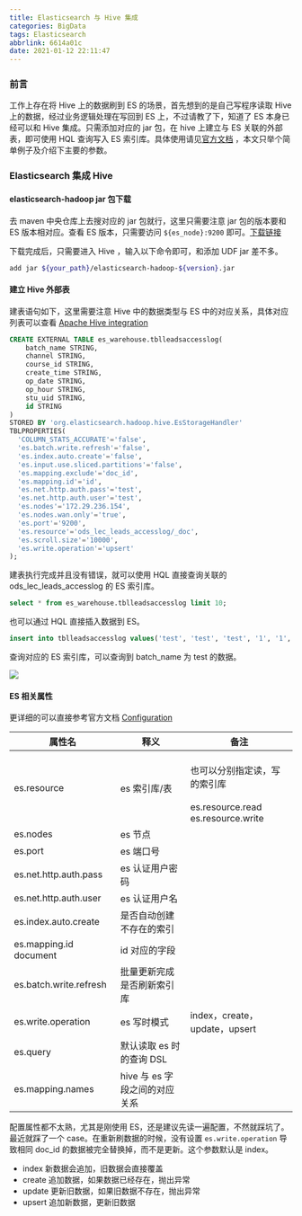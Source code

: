 ```yaml
---
title: Elasticsearch 与 Hive 集成
categories: BigData
tags: Elasticsearch
abbrlink: 6614a01c
date: 2021-01-12 22:11:47
---
```

### 前言
工作上存在将 Hive 上的数据刷到 ES 的场景，首先想到的是自己写程序读取 Hive 上的数据，经过业务逻辑处理在写回到 ES 上，不过请教了下，知道了 ES 本身已经可以和 Hive 集成。只需添加对应的 jar 包，在 hive 上建立与 ES 关联的外部表，即可使用 HQL 查询写入 ES 索引库。具体使用请见[官方文档](https://www.elastic.co/guide/en/elasticsearch/hadoop/current/hive.html) ，本文只举个简单例子及介绍下主要的参数。
<!--more-->

### Elasticsearch 集成 Hive
#### elasticsearch-hadoop jar 包下载
去 maven 中央仓库上去搜对应的 jar 包就行，这里只需要注意 jar 包的版本要和 ES  版本相对应。查看 ES 版本，只需要访问 `${es_node}:9200` 即可。[下载链接](https://mvnrepository.com/artifact/org.elasticsearch/elasticsearch-hadoop)

下载完成后，只需要进入 Hive ，输入以下命令即可，和添加 UDF jar 差不多。
```sh
add jar ${your_path}/elasticsearch-hadoop-${version}.jar
```
#### 建立 Hive 外部表
建表语句如下，这里需要注意 Hive 中的数据类型与 ES 中的对应关系，具体对应列表可以查看 [Apache Hive integration](https://www.elastic.co/guide/en/elasticsearch/hadoop/current/hive.html)

```sql
CREATE EXTERNAL TABLE es_warehouse.tblleadsaccesslog(
    batch_name STRING,
    channel STRING,
    course_id STRING,
    create_time STRING,
    op_date STRING,
    op_hour STRING,
    stu_uid STRING,
    id STRING
)
STORED BY 'org.elasticsearch.hadoop.hive.EsStorageHandler'
TBLPROPERTIES(
  'COLUMN_STATS_ACCURATE'='false',
  'es.batch.write.refresh'='false',
  'es.index.auto.create'='false',
  'es.input.use.sliced.partitions'='false',
  'es.mapping.exclude'='doc_id',
  'es.mapping.id'='id',
  'es.net.http.auth.pass'='test',
  'es.net.http.auth.user'='test',
  'es.nodes'='172.29.236.154',
  'es.nodes.wan.only'='true',
  'es.port'='9200',
  'es.resource'='ods_lec_leads_accesslog/_doc',
  'es.scroll.size'='10000',
  'es.write.operation'='upsert'
);
```
建表执行完成并且没有错误，就可以使用 HQL 直接查询关联的 ods_lec_leads_accesslog 的 ES 索引库。
```sql
select * from es_warehouse.tblleadsaccesslog limit 10;
```
也可以通过 HQL 直接插入数据到 ES。
```sql
insert into tblleadsaccesslog values('test', 'test', 'test', '1', '1', '1', 'test', '1');
```
查询对应的 ES 索引库，可以查询到 batch_name 为 test 的数据。

![](https://timemachine-blog.oss-cn-beijing.aliyuncs.com/img/008eGmZEly1gml9r54y5dj31ke0u0n51.jpg)

#### ES 相关属性
更详细的可以直接参考官方文档 [Configuration](https://www.elastic.co/guide/en/elasticsearch/hadoop/current/configuration.html)

|属性名	|释义	|备注
|--------|------|------|
|es.resource |es 索引库/表	|<br>也可以分别指定读，写的索引库</br><br>es.resource.read</br> es.resource.write|
|es.nodes |es 节点	| |
|es.port| es 端口号	||
|es.net.http.auth.pass |es 认证用户密码	| |
|es.net.http.auth.user| es 认证用户名	||
|es.index.auto.create |是否自动创建不存在的索引	||
|es.mapping.id document |id 对应的字段	||
|es.batch.write.refresh |批量更新完成是否刷新索引库	||
|es.write.operation |es 写时模式	|index，create，update，upsert||
|es.query|	默认读取 es 时的查询 DSL	||
|es.mapping.names|	hive 与 es 字段之间的对应关系	||

配置属性都不太熟，尤其是刚使用 ES，还是建议先读一遍配置，不然就踩坑了。最近就踩了一个 case。在重新刷数据的时候，没有设置 `es.write.operation` 导致相同 doc_id 的数据被完全替换掉，而不是更新。这个参数默认是 index。
- index 新数据会追加，旧数据会直接覆盖
- create 追加数据，如果数据已经存在，抛出异常
- update 更新旧数据，如果旧数据不存在，抛出异常
- upsert 追加新数据，更新旧数据




